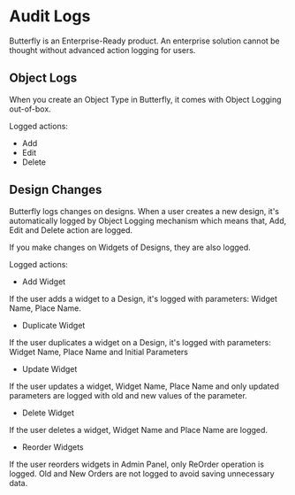# Audit Logs

Butterfly is an Enterprise-Ready product. An enterprise solution cannot be thought without advanced action logging for users.

## Object Logs

When you create an Object Type in Butterfly, it comes with Object Logging out-of-box.

Logged actions:
* Add
* Edit
* Delete

## Design Changes

Butterfly logs changes on designs. When a user creates a new design, it's automatically logged by Object Logging mechanism which means that,
Add, Edit and Delete action are logged.

If you make changes on Widgets of Designs, they are also logged.

Logged actions:
* Add Widget

If the user adds a widget to a Design, it's logged with parameters: Widget Name, Place Name. 

* Duplicate Widget

If the user duplicates a widget on a Design, it's logged with parameters: Widget Name, Place Name and Initial Parameters

* Update Widget

If the user updates a widget, Widget Name, Place Name and only updated parameters are logged with old and new values of the parameter.

* Delete Widget

If the user deletes a widget, Widget Name and Place Name are logged.

* Reorder Widgets

If the user reorders widgets in Admin Panel, only ReOrder operation is logged. Old and New Orders are not logged to avoid saving unnecessary data.